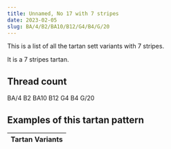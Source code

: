 ```yaml
---
title: Unnamed, No 17 with 7 stripes
date: 2023-02-05
slug: BA/4/B2/BA10/B12/G4/B4/G/20
---
```

This is a list of all the tartan sett variants with 7 stripes.

It is a 7 stripes tartan.


## Thread count
BA/4 B2 BA10 B12 G4 B4 G/20

## Examples of this tartan pattern

| Tartan Variants |
|---------------|
